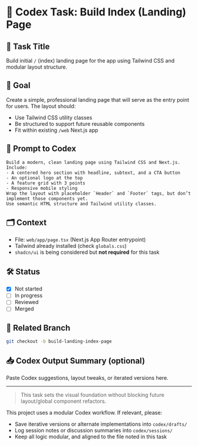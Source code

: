 # 🧠 Codex Task: Build Index (Landing) Page

## 📄 Task Title
Build initial `/` (index) landing page for the app using Tailwind CSS and modular layout structure.

## 🎯 Goal
Create a simple, professional landing page that will serve as the entry point for users.
The layout should:
- Use Tailwind CSS utility classes
- Be structured to support future reusable components
- Fit within existing `/web` Next.js app

## 🧠 Prompt to Codex
```
Build a modern, clean landing page using Tailwind CSS and Next.js.
Include:
- A centered hero section with headline, subtext, and a CTA button
- An optional logo at the top
- A feature grid with 3 points
- Responsive mobile styling
Wrap the layout with placeholder `Header` and `Footer` tags, but don’t implement those components yet.
Use semantic HTML structure and Tailwind utility classes.
``` 

## 🗂 Context
- File: `web/app/page.tsx` (Next.js App Router entrypoint)
- Tailwind already installed (check `globals.css`)
- `shadcn/ui` is being considered but **not required** for this task

## 🛠 Status
- [x] Not started
- [ ] In progress
- [ ] Reviewed
- [ ] Merged

## 🔗 Related Branch
```bash
git checkout -b build-landing-index-page
```

## 📥 Codex Output Summary (optional)
Paste Codex suggestions, layout tweaks, or iterated versions here.

---
> This task sets the visual foundation without blocking future layout/global component refactors.


This project uses a modular Codex workflow. 
If relevant, please:
- Save iterative versions or alternate implementations into `codex/drafts/`
- Log session notes or discussion summaries into `codex/sessions/`
- Keep all logic modular, and aligned to the file noted in this task
